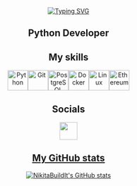 <div align='center'>
	<a href="https://git.io/typing-svg"><img src="https://readme-typing-svg.demolab.com?font=Montserrat&size=30&pause=1000&color=FF8900&center=true&vCenter=true&width=435&lines=Hi+%F0%9F%91%8B+My+name+is+Nikita" alt="Typing SVG" /></a>
</div>

<h2 align="center">Python Developer</h2>


<h2 align="center">My skills</h2>

<p align="center">
<a href="https://www.python.org/" target="_blank" rel="noreferrer"><img src="https://raw.githubusercontent.com/danielcranney/readme-generator/main/public/icons/skills/python-colored.svg" width="46" height="46" alt="Python" /></a><a href="https://git-scm.com/" target="_blank" rel="noreferrer"><img src="https://raw.githubusercontent.com/danielcranney/readme-generator/main/public/icons/skills/git-colored.svg" width="46" height="46" alt="Git" /></a><a href="https://www.postgresql.org/" target="_blank" rel="noreferrer"><img src="https://raw.githubusercontent.com/danielcranney/readme-generator/main/public/icons/skills/postgresql-colored.svg" width="46" height="46" alt="PostgreSQL" /></a><a href="https://www.docker.com/" target="_blank" rel="noreferrer"><img src="https://raw.githubusercontent.com/danielcranney/readme-generator/main/public/icons/skills/docker-colored.svg" width="46" height="46" alt="Docker" /></a><a href="https://www.linux.org" target="_blank" rel="noreferrer"><img src="https://raw.githubusercontent.com/danielcranney/readme-generator/main/public/icons/skills/linux-colored.svg" width="46" height="46" alt="Linux" /></a><a href="https://ethereum.org/en/" target="_blank" rel="noreferrer"><img src="https://raw.githubusercontent.com/danielcranney/readme-generator/main/public/icons/skills/ethereum-colored.svg" width="46" height="46" alt="Ethereum" /></a>
</p>


<h2 align="center">Socials</h2>

<p align="center"> <a href="https://www.github.com/NikitaBuildIt" target="_blank" rel="noreferrer"> <picture> <source media="(prefers-color-scheme: dark)" srcset="https://raw.githubusercontent.com/danielcranney/readme-generator/main/public/icons/socials/github-dark.svg" /> <source media="(prefers-color-scheme: light)" srcset="https://raw.githubusercontent.com/danielcranney/readme-generator/main/public/icons/socials/github.svg" /> <img src="https://raw.githubusercontent.com/danielcranney/readme-generator/main/public/icons/socials/github.svg" width="40" height="40" /> </picture> </a><a href="https://t.me/Nktrad" target="_blank" rel="noreferrer"></p>



<h2 align="center">My GitHub stats</h2>
<div align="center">
<a href="http://www.github.com/NikitaBuildIt"><img src="https://github-readme-stats.vercel.app/api?username=NikitaBuildIt&show_icons=true&hide=prs,issues,&count_private=true&title_color=f97316&text_color=ffffff&icon_color=f97316&bg_color=1c1917&hide_border=true&show_icons=true" alt="NikitaBuildIt's GitHub stats" /></a>
</div>
